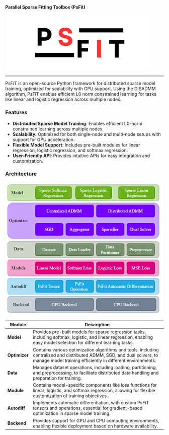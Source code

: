 #### Parallel Sparse Fitting Toolbox (PsFit)
![PsFit Logo](media/PsFiT.png)

***

PsFiT is an open-source Python framework for distributed sparse model training, optimized for scalability with
GPU support. Using the DISADMM algorithm, PsFiT enables efficient L0 norm constrained learning for tasks like
linear and logistic regression across multiple nodes.


### Features
- **Distributed Sparse Model Training**: Enables efficient L0-norm constrained learning across multiple nodes.
- **Scalability**: Optimized for both single-node and multi-node setups with support for GPU acceleration.
- **Flexible Model Support**: Includes pre-built modules for linear regression, logistic regression, and softmax regression.
- **User-Friendly API**: Provides intuitive APIs for easy integration and customization.


### Architecture
![PsFit Architecture](media/psfit_arch.png)


| **Module**        | **Description**                                                                                             |
|-------------------|-------------------------------------------------------------------------------------------------------------|
| **Model**         | Provides pre-built models for sparse regression tasks, including softmax, logistic, and linear regression, enabling easy model selection for different learning tasks. |
| **Optimizer**     | Contains various optimization algorithms and tools, including centralized and distributed ADMM, SGD, and dual solvers, to manage model training efficiently in different environments. |
| **Data**          | Manages dataset operations, including loading, partitioning, and preprocessing, to facilitate distributed data handling and preparation for training. |
| **Module**        | Contains model-specific components like loss functions for linear, logistic, and softmax regression, allowing for flexible customization of training objectives. |
| **Autodiff**      | Implements automatic differentiation, with custom PsFiT tensors and operations, essential for gradient-based optimization in sparse model training. |
| **Backend**       | Provides support for GPU and CPU computing environments, enabling flexible deployment based on hardware availability. |

